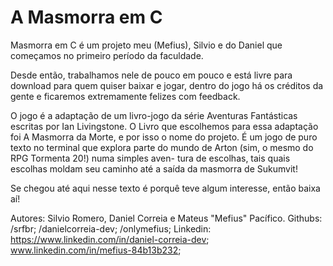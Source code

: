 # A Masmorra em C

  Masmorra em C é um projeto meu (Mefius), Silvio e do Daniel que começamos no primeiro período da faculdade.
  
  Desde então, trabalhamos nele de pouco em pouco e está livre para download para quem quiser baixar e
  jogar, dentro do jogo há os créditos da gente e ficaremos extremamente felizes com feedback.
  
  O jogo é a adaptação de um livro-jogo da série Aventuras Fantásticas escritas por Ian Livingstone. O Livro
  que escolhemos para essa adaptação foi A Masmorra da Morte, e por isso o nome do projeto. É um jogo de puro
  texto no terminal que explora parte do mundo de Arton (sim, o mesmo do RPG Tormenta 20!) numa simples aven-
  tura de escolhas, tais quais escolhas moldam seu caminho até a saída da masmorra de Sukumvit!
  
  Se chegou até aqui nesse texto é porquê teve algum interesse, então baixa aí!
  
  Autores: Silvio Romero, Daniel Correia e Mateus "Mefius" Pacífico.
  Githubs: /srfbr; /danielcorreia-dev; /onlymefius;
  Linkedin: https://www.linkedin.com/in/daniel-correia-dev; www.linkedin.com/in/mefius-84b13b232;
